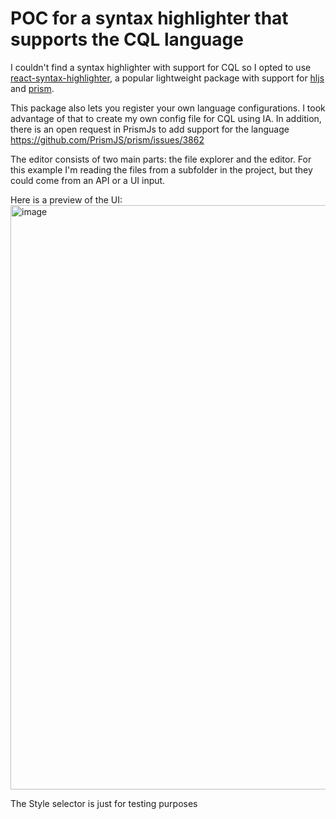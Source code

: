 # POC for a syntax highlighter that supports the CQL language

I couldn't find a syntax highlighter with support for CQL so I opted to use [react-syntax-highlighter](https://www.npmjs.com/package/react-syntax-highlighter), a popular lightweight package with support for [hljs](https://www.npmjs.com/package/react-syntax-highlighter) and [prism](https://www.npmjs.com/package/prismjs).

This package also lets you register your own language configurations. I took advantage of that to create my own config file for CQL using IA. In addition, there is an open request in PrismJs to add support for the language https://github.com/PrismJS/prism/issues/3862

The editor consists of two main parts: the file explorer and the editor. For this example I'm reading the files from a subfolder in the project, but they could come from an API or a UI input.

Here is a preview of the UI:
<img width="935" alt="image" src="https://github.com/user-attachments/assets/5e5b11c4-3b4b-4b2c-b404-366abdf0ad17" />

The Style selector is just for testing purposes
